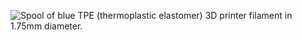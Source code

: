 ﻿![Spool of blue TPE (thermoplastic elastomer) 3D printer filament in 1.75mm diameter.](https://m.media-amazon.com/images/I/71PXqfaSt2S._AC_SL1500_.jpg)
